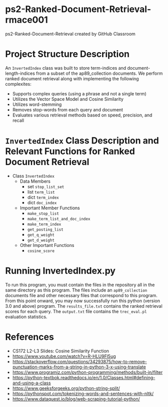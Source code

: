 # ps2-Ranked-Document-Retrieval-rmace001
ps2-Ranked-Document-Retrieval created by GitHub Classroom
# Project Structure Description
An `InvertedIndex` class was built to store term-indices and document-length-indices from a subset of the ap89_collection documents. We perform ranked document retrieval along with implementing the following complexites: 
- Supports complex queries (using a phrase and not a single term)
- Utilizes the Vector Space Model and Cosine Similarity
- Utilizes word-stemming
- Removes stop-words from each query and document
- Evaluates various retrieval methods based on speed, precision, and recall
# `InvertedIndex` Class Description and Relevant Functions for Ranked Document Retrieval
- Class `InvertedIndex`
	- Data Members
		- set `stop_list_set`
		- list `term_list`
		- dict `term_index`
		- dict `doc_index`
	- Important Member Functions
		- `make_stop_list`
		- `make_term_list_and_doc_index`
		- `make_term_index`
		- `get_posting_list`
		- `get_q_weight`
		- `get_d_weight`
  - Other Important Functions
    - `cosine_score`
# Running InvertedIndex.py
To run this program, you must contain the files in the repository all in the same directory as this program. The files include an `ap89_collection` documents file and other necessary files that correspond to this program. From this point onward, you may now successfully run this python (version 3.0 and above) program. The `results_file.txt` contains the ranked retrieval scores for each query. The `output.txt` file contains the `trec_eval.pl` evaluation statistics.
# References
- CS172 L2-L3 Slides: Cosine Similarity Function
- https://www.youtube.com/watch?v=R-HLU9Fl5ug
- https://stackoverflow.com/questions/34293875/how-to-remove-punctuation-marks-from-a-string-in-python-3-x-using-translate
- https://www.programiz.com/python-programming/methods/built-in/filter
- https://python-textbok.readthedocs.io/en/1.0/Classes.html#defining-and-using-a-class
- https://www.geeksforgeeks.org/python-string-split/
- https://pythonspot.com/tokenizing-words-and-sentences-with-nltk/
- https://www.dataquest.io/blog/web-scraping-tutorial-python/
